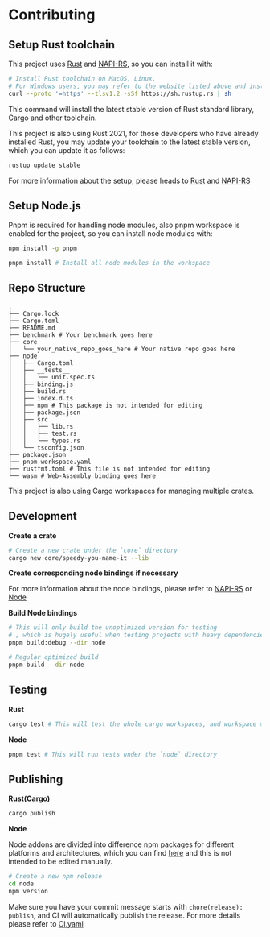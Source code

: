 # Contributing

## Setup Rust toolchain

This project uses [Rust](https://www.rust-lang.org/) and [NAPI-RS](https://github.com/napi-rs/napi-rs), so you can install it with:

```bash
# Install Rust toolchain on MacOS, Linux.
# For Windows users, you may refer to the website listed above and install the corresponding `.exe`.
curl --proto '=https' --tlsv1.2 -sSf https://sh.rustup.rs | sh
```

This command will install the latest stable version of Rust standard library, Cargo and other toolchain.

This project is also using Rust 2021, for those developers who have already installed Rust, you may update your toolchain to the latest stable version, which you can update it as follows:

```bash
rustup update stable
```

For more information about the setup, please heads to [Rust](https://www.rust-lang.org/) and [NAPI-RS](https://github.com/napi-rs/napi-rs)

## Setup Node.js

Pnpm is required for handling node modules, also pnpm workspace is enabled for the project, so you can install node modules with:

```bash
npm install -g pnpm

pnpm install # Install all node modules in the workspace
```

## Repo Structure

```
.
├── Cargo.lock
├── Cargo.toml
├── README.md
├── benchmark # Your benchmark goes here
├── core
│   └── your_native_repo_goes_here # Your native repo goes here
├── node
│   ├── Cargo.toml
│   ├── __tests__
│   │   └── unit.spec.ts
│   ├── binding.js
│   ├── build.rs
│   ├── index.d.ts
│   ├── npm # This package is not intended for editing
│   ├── package.json
│   ├── src
│   │   ├── lib.rs
│   │   ├── test.rs
│   │   └── types.rs
│   └── tsconfig.json
├── package.json
├── pnpm-workspace.yaml
├── rustfmt.toml # This file is not intended for editing
└── wasm # Web-Assembly binding goes here
```

This project is also using Cargo workspaces for managing multiple crates.

## Development

**Create a crate**

```bash
# Create a new crate under the `core` directory
cargo new core/speedy-you-name-it --lib
```

**Create corresponding node bindings if necessary**

For more information about the node bindings, please refer to [NAPI-RS](https://github.com/napi-rs/napi-rs) or [Node](./node)

**Build Node bindings**

```bash
# This will only build the unoptimized version for testing
# , which is hugely useful when testing projects with heavy dependencies.
pnpm build:debug --dir node

# Regular optimized build
pnpm build --dir node
```

## Testing

**Rust**

```bash
cargo test # This will test the whole cargo workspaces, and workspace members are declared in the <project-root>/Cargo.toml
```

**Node**

```bash
pnpm test # This will run tests under the `node` directory
```

## Publishing

**Rust(Cargo)**

```bash
cargo publish
```

**Node**

Node addons are divided into difference npm packages for different platforms and architectures, which you can find [here](./node/npm) and this is not intended to be edited manually.

```bash
# Create a new npm release
cd node
npm version
```

Make sure you have your commit message starts with `chore(release): publish`, and CI will automatically publish the release.
For more details please refer to [CI.yaml](.github/workflows/CI.yaml)

